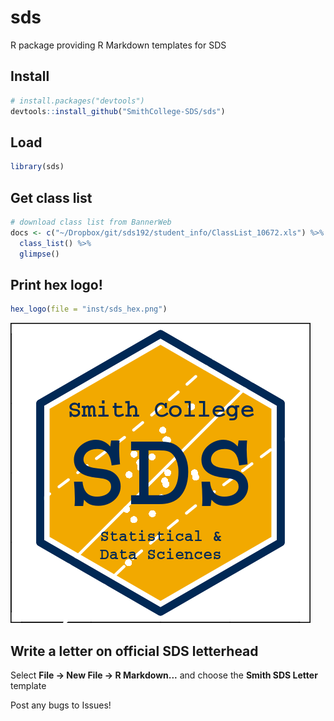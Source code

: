 sds
================

R package providing R Markdown templates for SDS

Install
-------

``` r
# install.packages("devtools")
devtools::install_github("SmithCollege-SDS/sds")
```

Load
----

``` r
library(sds)
```

Get class list
--------------

``` r
# download class list from BannerWeb
docs <- c("~/Dropbox/git/sds192/student_info/ClassList_10672.xls") %>%
  class_list() %>%
  glimpse()
```

Print hex logo!
---------------

``` r
hex_logo(file = "inst/sds_hex.png")
```

![SDS hex logo](inst/sds_hex.png)

Write a letter on official SDS letterhead
-----------------------------------------

Select **File -&gt; New File -&gt; R Markdown...** and choose the **Smith SDS Letter** template

Post any bugs to Issues!
